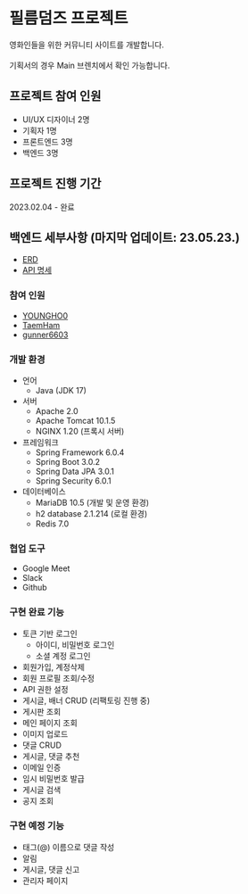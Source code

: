 # 필름덤즈 프로젝트

영화인들을 위한 커뮤니티 사이트를 개발합니다.
</br></br> 기획서의 경우 Main 브렌치에서 확인 가능합니다.

## 프로젝트 참여 인원

* UI/UX 디자이너 2명
* 기획자 1명
* 프론트엔드 3명
* 백엔드 3명

## 프로젝트 진행 기간

2023.02.04 - 완료

## 백엔드 세부사항 (마지막 업데이트: 23.05.23.)
* [ERD](https://www.erdcloud.com/d/FwbkjZwxj7yPCBfxp)
* [API 명세](https://www.notion.so/Backend-API-1-f2a7140af5e9490ba92802b4b58acebf)

### 참여 인원
* [YOUNGHO0](https://github.com/YOUNGHO0)
* [TaemHam](https://github.com/TaemHam)
* [gunner6603](https://github.com/gunner6603)

### 개발 환경
* 언어
  * Java (JDK 17)
* 서버
   * Apache 2.0
   * Apache Tomcat 10.1.5
   * NGINX 1.20 (프록시 서버)
* 프레임워크
  * Spring Framework 6.0.4
  * Spring Boot 3.0.2
  * Spring Data JPA 3.0.1
  * Spring Security 6.0.1
* 데이터베이스
  * MariaDB 10.5 (개발 및 운영 환경)
  * h2 database 2.1.214 (로컬 환경)
  * Redis 7.0
  
### 협업 도구

* Google Meet
* Slack
* Github

### 구현 완료 기능
* 토큰 기반 로그인
  * 아이디, 비밀번호 로그인
  * 소셜 계정 로그인
* 회원가입, 계정삭제
* 회원 프로필 조회/수정
* API 권한 설정
* 게시글, 배너 CRUD (리팩토링 진행 중)
* 게시판 조회
* 메인 페이지 조회
* 이미지 업로드
* 댓글 CRUD
* 게시글, 댓글 추천
* 이메일 인증
* 임시 비밀번호 발급
* 게시글 검색
* 공지 조회

### 구현 예정 기능
* 태그(@) 이름으로 댓글 작성
* 알림
* 게시글, 댓글 신고
* 관리자 페이지

